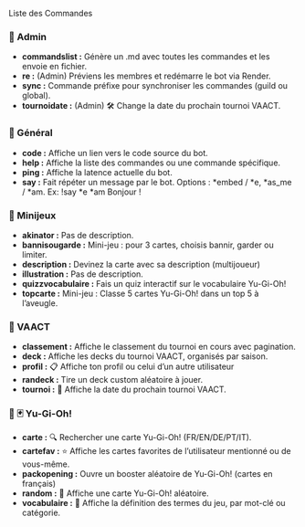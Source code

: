 Liste des Commandes

### 📂 Admin
- **commandslist :** Génère un .md avec toutes les commandes et les envoie en fichier.
- **re :** (Admin) Préviens les membres et redémarre le bot via Render.
- **sync :** Commande préfixe pour synchroniser les commandes (guild ou global).
- **tournoidate :** (Admin) 🛠️ Change la date du prochain tournoi VAACT.

### 📂 Général
- **code :** Affiche un lien vers le code source du bot.
- **help :** Affiche la liste des commandes ou une commande spécifique.
- **ping :** Affiche la latence actuelle du bot.
- **say :** Fait répéter un message par le bot. Options : *embed / *e, *as_me / *am. Ex: !say *e *am Bonjour !

### 📂 Minijeux
- **akinator :** Pas de description.
- **bannisougarde :** Mini-jeu : pour 3 cartes, choisis bannir, garder ou limiter.
- **description :** Devinez la carte avec sa description (multijoueur)
- **illustration :** Pas de description.
- **quizzvocabulaire :** Fais un quiz interactif sur le vocabulaire Yu-Gi-Oh!
- **topcarte :** Mini-jeu : Classe 5 cartes Yu-Gi-Oh! dans un top 5 à l’aveugle.

### 📂 VAACT
- **classement :** Affiche le classement du tournoi en cours avec pagination.
- **deck :** Affiche les decks du tournoi VAACT, organisés par saison.
- **profil :** 📋 Affiche ton profil ou celui d’un autre utilisateur
- **randeck :** Tire un deck custom aléatoire à jouer.
- **tournoi :** 📅 Affiche la date du prochain tournoi VAACT.

### 📂 🃏 Yu-Gi-Oh!
- **carte :** 🔍 Rechercher une carte Yu-Gi-Oh! (FR/EN/DE/PT/IT).
- **cartefav :** ⭐ Affiche les cartes favorites de l’utilisateur mentionné ou de vous-même.
- **packopening :** Ouvre un booster aléatoire de Yu-Gi-Oh! (cartes en français)
- **random :** 🎲 Affiche une carte Yu-Gi-Oh! aléatoire.
- **vocabulaire :** 📘 Affiche la définition des termes du jeu, par mot-clé ou catégorie.

